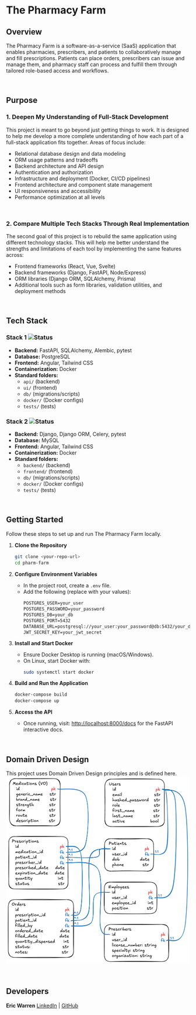 # The Pharmacy Farm

## Overview

The Pharmacy Farm is a software-as-a-service (SaaS) application that enables pharmacies, prescribers, and patients to collaboratively manage and fill prescriptions. Patients can place orders, prescribers can issue and manage them, and pharmacy staff can process and fulfill them through tailored role-based access and workflows.

<br>

## Purpose

### 1. Deepen My Understanding of Full-Stack Development

This project is meant to go beyond just getting things to work. It is designed to help me develop a more complete understanding of how each part of a full-stack application fits together. Areas of focus include:

- Relational database design and data modeling
- ORM usage patterns and tradeoffs
- Backend architecture and API design
- Authentication and authorization
- Infrastructure and deployment (Docker, CI/CD pipelines)
- Frontend architecture and component state management
- UI responsiveness and accessibility
- Performance optimization at all levels

<br>

### 2. Compare Multiple Tech Stacks Through Real Implementation

The second goal of this project is to rebuild the same application using different technology stacks. This will help me better understand the strengths and limitations of each tool by implementing the same features across:

- Frontend frameworks (React, Vue, Svelte)
- Backend frameworks (Django, FastAPI, Node/Express)
- ORM libraries (Django ORM, SQLAlchemy, Prisma)
- Additional tools such as form libraries, validation utilities, and deployment methods

<br>

## Tech Stack

### Stack 1 ![Status](https://img.shields.io/badge/status-in%20progress-yellow)

- **Backend:** FastAPI, SQLAlchemy, Alembic, pytest
- **Database:** PostgreSQL
- **Frontend:** Angular, Tailwind CSS
- **Containerization:** Docker
- **Standard folders:**
  - `api/` (backend)
  - `ui/` (frontend)
  - `db/` (migrations/scripts)
  - `docker/` (Docker configs)
  - `tests/` (tests)

### Stack 2 ![Status](https://img.shields.io/badge/status-not%20started-orange)

- **Backend:** Django, Django ORM, Celery, pytest
- **Database:** MySQL
- **Frontend:** Angular, Tailwind CSS
- **Containerization:** Docker
- **Standard folders:**
  - `backend/` (backend)
  - `frontend/` (frontend)
  - `db/` (migrations/scripts)
  - `docker/` (Docker configs)
  - `tests/` (tests)

<br>

## Getting Started

Follow these steps to set up and run The Pharmacy Farm locally.

1. **Clone the Repository**

   ```sh
   git clone <your-repo-url>
   cd pharm-farm
   ```

2. **Configure Environment Variables**

   - In the project root, create a `.env` file.
   - Add the following (replace with your values):
     ```
     POSTGRES_USER=your_user
     POSTGRES_PASSWORD=your_password
     POSTGRES_DB=your_db
     POSTGRES_PORT=5432
     DATABASE_URL=postgresql://your_user:your_password@db:5432/your_db
     JWT_SECRET_KEY=your_jwt_secret
     ```

3. **Install and Start Docker**

   - Ensure Docker Desktop is running (macOS/Windows).
   - On Linux, start Docker with:
     ```sh
     sudo systemctl start docker
     ```

4. **Build and Run the Application**

   ```sh
   docker-compose build
   docker-compose up
   ```

5. **Access the API**
   - Once running, visit: [http://localhost:8000/docs](http://localhost:8000/docs) for the FastAPI interactive docs.

<br>

## Domain Driven Design

This project uses Domain Driven Design principles and is defined here.
![Domain Model](assets/domain-model.png)

<br>

## Developers

**Eric Warren**
[LinkedIn](https://www.linkedin.com/in/ericswarren/) | [GitHub](https://github.com/eswarren18)

<br>
